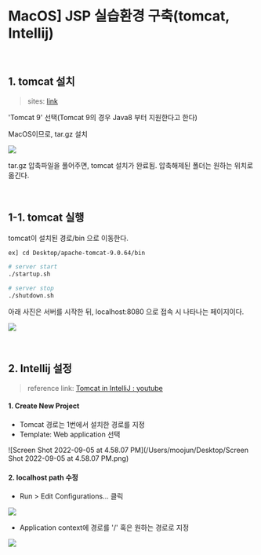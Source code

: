 # MacOS] JSP 실습환경 구축(tomcat, Intellij)



<br>



## 1. tomcat 설치
> sites: [link](tomcat.apache.org)

'Tomcat 9' 선택(Tomcat 9의 경우 Java8 부터 지원한다고 한다)

MacOS이므로, tar.gz 설치  

![](https://velog.velcdn.com/images/moojun3/post/c93463f7-01c4-4952-9199-6182d2091d86/image.png)

tar.gz 압축파일을 풀어주면, tomcat 설치가 완료됨.
압축해제된 폴더는 원하는 위치로 옮긴다.

<br>

## 1-1. tomcat 실행 
tomcat이 설치된 경로/bin 으로 이동한다.

```bash
ex] cd Desktop/apache-tomcat-9.0.64/bin

# server start
./startup.sh

# server stop
./shutdown.sh

```

아래 사진은 서버를 시작한 뒤, localhost:8080 으로 접속 시 나타나는 페이지이다.  

![](https://velog.velcdn.com/images/moojun3/post/89a14f51-d0f0-41f7-a47c-d13438142205/image.png)

<br>

## 2. Intellij 설정
> reference link: [Tomcat in IntelliJ : youtube](https://www.youtube.com/watch?v=ThBw3WBTw9Q&t=794s)



#### 1. Create New Project


* Tomcat 경로는 1번에서 설치한 경로를 지정 
* Template: Web application 선택  



![Screen Shot 2022-09-05 at 4.58.07 PM](/Users/moojun/Desktop/Screen Shot 2022-09-05 at 4.58.07 PM.png)




#### 2. localhost path 수정

* Run > Edit Configurations... 클릭  

![](https://velog.velcdn.com/images/moojun3/post/4c8e7917-8ecf-4ca0-8d77-ebe56191bb99/image.png)

  

* Application context에 경로를 '/' 혹은 원하는 경로로 지정  

![](https://velog.velcdn.com/images/moojun3/post/31663af6-ef3b-4dc6-9979-ba9ef2b2b965/image.png)
